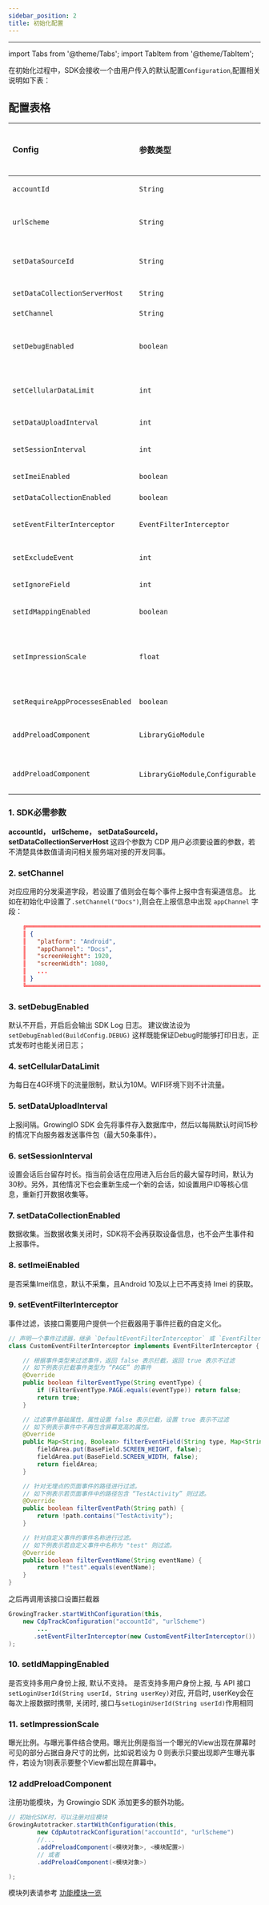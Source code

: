```yaml
---
sidebar_position: 2
title: 初始化配置
---
```

--------------

import Tabs from '@theme/Tabs';
import TabItem from '@theme/TabItem';

在初始化过程中，SDK会接收一个由用户传入的默认配置`Configuration`,配置相关说明如下表：

## 配置表格

| Config                         |   参数类型  | 是否必填 | 默认值  | 说明                                       | 其它       | 版本      |
| :----------------------------- | :--------- | :----:  | :----- | :-----------------------------------------| --------- | ----------|
| `accountId`                    |   `String` |    是   | `null` | 项目ID，每个应用对应唯一值                    | -         |           |
| `urlScheme`                    |   `String` |    是   | `null` | 应用的URLScheme，唯一值                      | -         |           |
| `setDataSourceId`              | `String`   |    是   | `null` | 应用的DataSourceId，唯一值                   | -         |           |
| `setDataCollectionServerHost`  | `String`   |    是    | `null`  | 服务端部署后的 ServerHost                  | -         |           |
| `setChannel`                   | `String`   |    否    | `null`  | 应用的分发渠道                             | -         |           |
| `setDebugEnabled`              | `boolean`  |    否    | `false` | 调试模式，会打印 Log 和错误，在线上环境请关闭  | -         |           |
| `setCellularDataLimit`         | `int`      |    否    | `10`    | 每天发送数据的流量限制，单位MB               | -         |           |
| `setDataUploadInterval`        | `int`      |    否    | `15`    | 数据发送的间隔，单位秒                      | -         |           |
| `setSessionInterval`           | `int`      |    否    | `30`    | 会话后台留存时长，单位秒                    | -         |           |
| `setImeiEnabled`               | `boolean`  |    否    | `false` | 是否采集Imei信息，默认不采集                | -         |  <font color='red'>>= 3.5.0</font>  |
| `setDataCollectionEnabled`     | `boolean`  |    否    | `true`  | 是否采集数据                              | -         |          |
| `setEventFilterInterceptor`    | `EventFilterInterceptor` |  否  | `DefaultEventFilterInterceptor` | 用于事件过滤,替换废弃的事件过滤和属性过滤 | - |  <font color='red'>>= 3.4.3</font>  |
| `setExcludeEvent`              | `int`      |    否    | `0`     | 设置事件过滤，已被废弃                      |  -     |   <font color='red'>3.5.0 删除</font>       |
| `setIgnoreField`               | `int`      |    否    | `0`     | 设置事件属性过滤，已被废弃                   | -          |  <font color='red'>3.5.0 删除</font>        |
| `setIdMappingEnabled`          | `boolean`  |    否    | `false` | 是否开启多用户身份上报                      | -         | <font color='red'>>= 3.3.0</font>   |
| `setImpressionScale`           | `float`    |    否    | `0`     | 元素曝光事件中的比例因子,范围 [0-1]          | 无埋点独有 |           |
| `setRequireAppProcessesEnabled` | `boolean` |    否    | `true`  | SDK 是否能获取应用多进程ID                  | -         | <font color='red'>>= 3.3.4</font>   |
| `addPreloadComponent`          | `LibraryGioModule` |    否    | `null`  | 注册自定义/预定义模块(如加密模块、OAID模块)       | -         | <font color='red'>>= 3.3.4</font>  |
| `addPreloadComponent`          | `LibraryGioModule`,`Configurable` |    否  | `null` | 注册自定义/预定义模块及其配置文件 | - | <font color='red'>>= 3.4.3</font>  |

### 1. SDK必需参数

**accountId，** **urlScheme，** **setDataSourceId，** **setDataCollectionServerHost**
这四个参数为 CDP 用户必须要设置的参数，若不清楚具体数值请询问相关服务端对接的开发同事。

### 2. **setChannel**

对应应用的分发渠道字段，若设置了值则会在每个事件上报中含有渠道信息。
比如在初始化中设置了`.setChannel("Docs")`,则会在上报信息中出现 `appChannel` 字段：

```json
    ╔═══════════════════════════════════════════════════════════════════════════════════════
    ║ {
    ║   "platform": "Android",
    ║   "appChannel": "Docs",
    ║   "screenHeight": 1920,
    ║   "screenWidth": 1080,
    ║   ...
    ║ }
    ╚═══════════════════════════════════════════════════════════════════════════════════════
```

### 3. **setDebugEnabled**

默认不开启，开启后会输出 SDK Log 日志。
建议做法设为 `setDebugEnabled(BuildConfig.DEBUG)` 这样既能保证Debug时能够打印日志，正式发布时也能关闭日志；

### 4. **setCellularDataLimit**

为每日在4G环境下的流量限制，默认为10M。WIFI环境下则不计流量。

### 5. **setDataUploadInterval**

上报间隔。GrowingIO SDK 会先将事件存入数据库中，然后以每隔默认时间15秒的情况下向服务器发送事件包（最大50条事件）。

### 6. **setSessionInterval**

设置会话后台留存时长。指当前会话在应用进入后台后的最大留存时间，默认为30秒。另外，其他情况下也会重新生成一个新的会话，如设置用户ID等核心信息，重新打开数据收集等。

### 7. **setDataCollectionEnabled**

数据收集。当数据收集关闭时，SDK将不会再获取设备信息，也不会产生事件和上报事件。

### 8. **setImeiEnabled**

是否采集Imei信息，默认不采集，且Android 10及以上已不再支持 Imei 的获取。

### 9. **setEventFilterInterceptor**

事件过滤，该接口需要用户提供一个拦截器用于事件拦截的自定义化。

```java
// 声明一个事件过滤器，继承 `DefaultEventFilterInterceptor` 或 `EventFilterInterceptor`
class CustomEventFilterInterceptor implements EventFilterInterceptor {

    // 根据事件类型来过滤事件，返回 false 表示拦截，返回 true 表示不过滤
    // 如下例表示拦截事件类型为 “PAGE” 的事件
    @Override
    public boolean filterEventType(String eventType) {
        if (FilterEventType.PAGE.equals(eventType)) return false;
        return true;
    }

    // 过滤事件基础属性，属性设置 false 表示拦截，设置 true 表示不过滤
    // 如下例表示事件中不再包含屏幕宽高的属性。
    @Override
    public Map<String, Boolean> filterEventField(String type, Map<String, Boolean> fieldArea) {
        fieldArea.put(BaseField.SCREEN_HEIGHT, false);
        fieldArea.put(BaseField.SCREEN_WIDTH, false);
        return fieldArea;
    }

    // 针对无埋点的页面事件的路径进行过滤。
    // 如下例表示若页面事件中的路径包含 “TestActivity” 则过滤。
    @Override
    public boolean filterEventPath(String path) {
        return !path.contains("TestActivity");
    }

    // 针对自定义事件的事件名称进行过滤。
    // 如下例表示若自定义事件中名称为 "test" 则过滤。
    @Override
    public boolean filterEventName(String eventName) {
        return !"test".equals(eventName);
    }
}
```
之后再调用该接口设置拦截器

```java
GrowingTracker.startWithConfiguration(this,
    new CdpTrackConfiguration("accountId", "urlScheme")
        ...
       .setEventFilterInterceptor(new CustomEventFilterInterceptor())
);
```



### 10. **setIdMappingEnabled**

是否支持多用户身份上报, 默认不支持。
是否支持多用户身份上报, 与 API 接口`setLoginUserId(String userId, String userKey)`对应, 开启时, userKey会在每次上报数据时携带, 关闭时, 接口与`setLoginUserId(String userId)`作用相同

### 11. **setImpressionScale**

曝光比例。与曝光事件结合使用。曝光比例是指当一个曝光的View出现在屏幕时可见的部分占据自身尺寸的比例，比如说若设为 0 则表示只要出现即产生曝光事件，若设为1则表示要整个View都出现在屏幕中。

### 12 **addPreloadComponent**
注册功能模块，为 Growingio SDK 添加更多的额外功能。

```java
// 初始化SDK时，可以注册对应模块
GrowingAutotracker.startWithConfiguration(this,
        new CdpAutotrackConfiguration("accountId", "urlScheme")
        //...
        .addPreloadComponent(<模块对象>, <模块配置>)
        // 或者
        .addPreloadComponent(<模块对象>)

);
```
模块列表请参考 [功能模块一览](/docs/android/modules)


